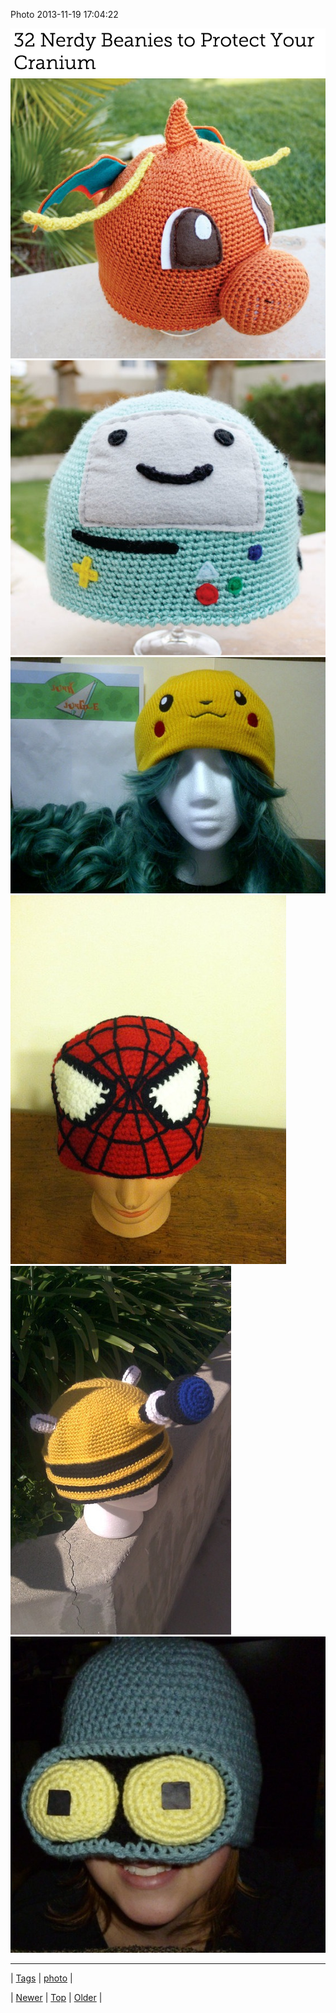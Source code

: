<!--
title: Photo 2013-11-19 17
date: 2020-06-28T15:27:00.190Z
tags: photo
-->


Photo 2013-11-19 17:04:22

![](67475103817-0.png)
![](67475103817-1.jpg)
![](67475103817-2.jpg)
![](67475103817-3.jpg)
![](67475103817-4.jpg)
![](67475103817-5.jpg)
![](67475103817-6.jpg)

<!--BOTTOM-POST-NAVIGATION-->
---

| [Tags](tags.md) | [photo](tag-photo.md) |

| [Newer](67461972222.md) | [Top](index.md) | [Older](67558000011.md) |